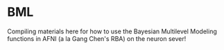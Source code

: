 # BML
Compiling materials here for how to use the Bayesian Multilevel Modeling functions in AFNI (a la Gang Chen's RBA) on the neuron sever!
